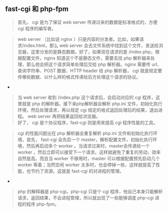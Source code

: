 ## fast-cgi 和 php-fpm
  
> 首先， cgi 是为了保证 web server 传递过来的数据是标准格式的，方便 cgi 程序的编写者。  
  
>  web server （比如说 nginx ）只是内容的分发者。比如，如果请求/index.html，那么 web server 会去文件系统中找到这个文件，发送给浏览器，这里分发的是静态数据。好了，如果现在请求的是 /index.php，根据配置文件，nginx 知道这个不是静态文件，需要去找 php 解析器来处理，那么他会把这个请求简单处理后交给 php 解析器。nginx 需要传 url、查询字符串、POST 数据、HTTP header 给 php 解析器， cgi 就是规定要传哪些数据、以什么样的格式传递给后方处理这个请求的协议。
  
-

> 当 web server 收到 /index.php 这个请求后，会启动对应的 cgi 程序，这里就是 php 的解析器。接下来php解析器会解析 php.ini 文件，初始化执行环境，然后处理请求，再以规定 cgi 规定的格式返回处理后的结果，退出进程。 web server 再把结果返回给浏览器。  
好了， cgi 是个协议程序，fast-cgi 则是用来提高 cgi 程序性能的工具。  
  
> cgi 的性能问题出在 php 解析器会重复解析 php.ini 文件和初始化执行环境，首先， fast-cgi 会先启一个 master，解析配置文件，初始化执行环境，然后再启动多个 worker 。当请求过来时，master会传递给一个 worker ，然后立即可以接受下一个请求。这样就避免了重复的劳动，效率自然是高。而且当 worker 不够用时，master 可以根据配置预先启动几个 worker 等着；当然空闲 worker 太多时，也会停掉一些，这样就提高了性能，也节约了资源。这就是 fast-cgi 的对进程的管理。  

-
  
> php 的解释器是 php-cgi。php-cgi 只是个 cgi 程序，他自己本身只能解析请求，返回结果，不会进程管理，所以就出现了一些能够调度 php-cgi 进程的程序 php-fpm。